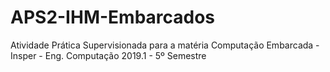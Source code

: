 # APS2-IHM-Embarcados
Atividade Prática Supervisionada para a matéria Computação Embarcada - Insper - Eng. Computação 2019.1 - 5º Semestre 
